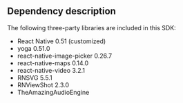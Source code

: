 ## Dependency description

The following three-party libraries are included in this SDK:

- React Native 0.51 (customized)
- yoga 0.51.0
- react-native-image-picker 0.26.7
- react-native-maps 0.14.0
- react-native-video 3.2.1
- RNSVG 5.5.1
- RNViewShot 2.3.0
- TheAmazingAudioEngine
